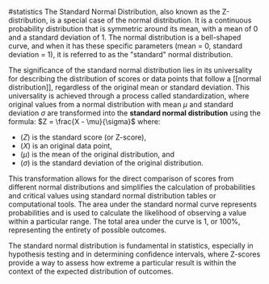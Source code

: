 #statistics 
The Standard Normal Distribution, also known as the Z-distribution, is a special case of the normal distribution. It is a continuous probability distribution that is symmetric around its mean, with a mean of 0 and a standard deviation of 1. The normal distribution is a bell-shaped curve, and when it has these specific parameters (mean = 0, standard deviation = 1), it is referred to as the "standard" normal distribution.

The significance of the standard normal distribution lies in its universality for describing the distribution of scores or data points that follow a [[normal distribution]], regardless of the original mean or standard deviation. This universality is achieved through a process called standardization, where original values from a normal distribution with mean $\mu$ and standard deviation $\sigma$ are transformed into the **standard normal distribution** using the formula:
$Z = \frac{X - \mu}{\sigma}$
where:
- $(Z)$ is the standard score (or Z-score),
- $(X)$ is an original data point,
- $(\mu)$ is the mean of the original distribution, and
- $(\sigma)$ is the standard deviation of the original distribution.

This transformation allows for the direct comparison of scores from different normal distributions and simplifies the calculation of probabilities and critical values using standard normal distribution tables or computational tools. The area under the standard normal curve represents probabilities and is used to calculate the likelihood of observing a value within a particular range. The total area under the curve is 1, or 100%, representing the entirety of possible outcomes.

The standard normal distribution is fundamental in statistics, especially in hypothesis testing and in determining confidence intervals, where Z-scores provide a way to assess how extreme a particular result is within the context of the expected distribution of outcomes.